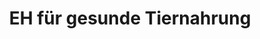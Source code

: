 ---
title: "EH für gesunde Tiernahrung"
url: /bad-reichenhall/eh-fuer-gesunde-tiernahrung/
shop: Allgemein
---